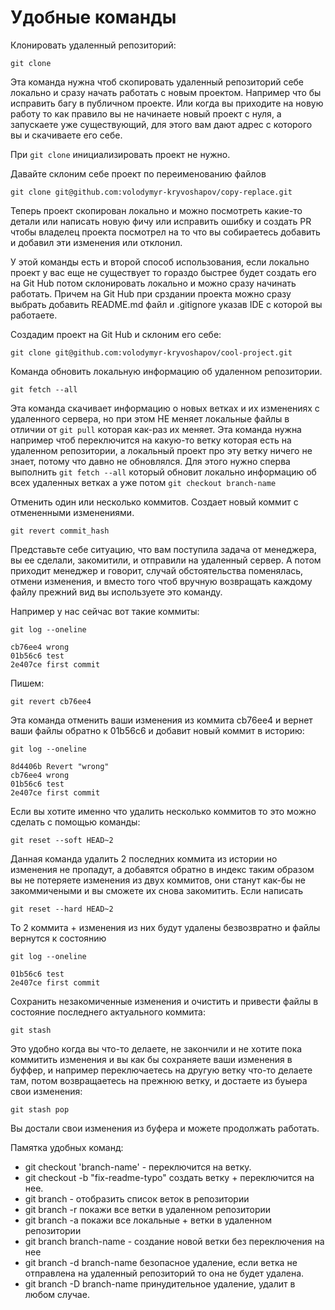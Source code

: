 # Удобные команды

Клонировать удаленный репозиторий:
```
git clone
```
Эта команда нужна чтоб скопировать удаленный репозиторий себе локально и сразу начать работать с новым проектом. Например что бы исправить багу в публичном проекте. Или когда вы приходите на новую работу то как правило вы не начинаете новый проект с нуля, а запускаете уже существующий, для этого вам дают адрес с которого вы и скачиваете его себе.

При `git clone` инициализировать проект не нужно.

Давайте склоним себе проект по переименованию файлов
```
git clone git@github.com:volodymyr-kryvoshapov/copy-replace.git
```
Теперь проект скопирован локально и можно посмотреть какие-то детали или написать новую фичу или исправить ошибку и создать PR чтобы владелец проекта посмотрел на то что вы собираетесь добавить и добавил эти изменения или отклонил.

У этой команды есть и второй способ использования, если локально проект у вас еще не существует то гораздо быстрее будет создать его на Git Hub потом склонировать локально и можно сразу начинать работать. Причем на Git Hub при срздании проекта можно сразу  выбрать добавить README.md файл и .gitignore указав IDE с которой вы работаете.

Создадим проект на Git Hub и склоним его себе:
```
git clone git@github.com:volodymyr-kryvoshapov/cool-project.git
```

Команда обновить локальную информацию об удаленном репозитории.
```
git fetch --all
```
Эта команда скачивает информацию о новых ветках и их изменениях с удаленного сервера, но при этом НЕ меняет локальные файлы в отличии от `git pull` которая как-раз их меняет.
Эта команда нужна например чтоб переключится на какую-то ветку которая есть на удаленном репозитории, а локальный проект про эту ветку ничего не знает, потому что  давно не обновлялся. Для этого нужно сперва выполнить `git fetch --all` который обновит локально информацию об всех удаленных ветках а уже потом `git checkout branch-name`


Отменить один или несколько коммитов. Создает новый коммит с отмененными изменениями.
```
git revert commit_hash
```
Представьте себе ситуацию, что вам поступила задача от менеджера, вы ее сделали, закомитили, и отправили на удаленный сервер. А потом приходит менеджер и говорит, случай обстоятельства поменялась, отмени изменения, и вместо того чтоб вручную возвращать каждому файлу прежний вид вы используете это команду.

Например у нас сейчас вот такие коммиты:
```
git log --oneline

cb76ee4 wrong
01b56c6 test
2e407ce first commit
```
Пишем:
```
git revert cb76ee4
```
Эта команда отменить ваши изменения из коммита cb76ee4 и вернет ваши файлы обратно к 01b56c6 и добавит новый коммит в историю:
```
git log --oneline

8d4406b Revert "wrong"
cb76ee4 wrong
01b56c6 test
2e407ce first commit
```

Если вы хотите именно что удалить несколько коммитов то это можно сделать с помощью команды:
```
git reset --soft HEAD~2 
```
Данная команда удалить 2 последних коммита из истории но изменения не пропадут, а добавятся обратно в индекс таким образом вы не потеряете изменения из двух коммитов, они станут как-бы не закоммичеными и вы сможете их снова закомитить. Если написать
```
git reset --hard HEAD~2 
``` 
То 2 коммита + изменения из них будут удалены безвозвратно и файлы вернутся к состоянию
```
git log --oneline

01b56c6 test
2e407ce first commit
```

Сохранить незакомиченные изменения и очистить и привести файлы в состояние последнего актуального коммита:
```
git stash
``` 
Это удобно когда вы что-то делаете, не закончили и не хотите пока коммитить изменения и вы как бы сохраняете ваши изменения в буффер, и например переключаетесь на другую ветку что-то делаете там, потом возвращаетесь на прежнюю ветку, и достаете из буыера свои изменения:
```
git stash pop
```
Вы достали свои изменения из буфера и можете продолжать работать.



Памятка удобных команд:
- git checkout 'branch-name' - переключится на ветку.
- git checkout -b "fix-readme-typo" создать ветку + переключится на нее.
- git branch - отобразить список веток в репозитории
- git branch -r покажи все ветки в удаленном репозитории
- git branch -a покажи все локальные + ветки в удаленном репозитории
- git branch branch-name - создание новой ветки без переключения на нее
- git branch -d branch-name безопасное удаление, если ветка не отправлена на удаленный репозиторий то она не будет удалена.
- git branch -D branch-name принудительное удаление, удалит в любом случае.